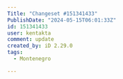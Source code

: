 ```yaml
---
Title: "Changeset #151341433"
PublishDate: "2024-05-15T06:01:33Z"
id: 151341433
user: kentakta
comment: update
created_by: iD 2.29.0
tags:
  - Montenegro

---
```


